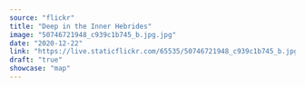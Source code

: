 ```yaml
---
source: "flickr"
title: "Deep in the Inner Hebrides"
image: "50746721948_c939c1b745_b.jpg.jpg"
date: "2020-12-22"
link: "https://live.staticflickr.com/65535/50746721948_c939c1b745_b.jpg"
draft: "true"
showcase: "map"
---
```

